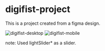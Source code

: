 # digifist-project

This is a project created from a figma design.

![digifist-desktop](https://user-images.githubusercontent.com/58824027/188259862-d5730b71-02ee-4e07-b8c6-8dc9d2a62334.png)
![digifist-mobile](https://user-images.githubusercontent.com/58824027/188259867-0e92f1a9-1c07-4681-a3be-1a79b3569878.png)


note: Used lightSlider* as a slider.
